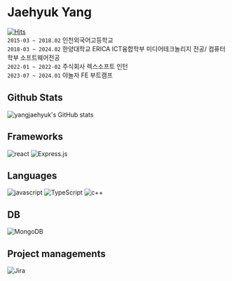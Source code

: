 # Jaehyuk Yang
[![Hits](https://hits.seeyoufarm.com/api/count/incr/badge.svg?url=https%3A%2F%2Fgithub.com%2Fyangjaehyuk&count_bg=%2379C83D&title_bg=%23555555&icon=&icon_color=%23E7E7E7&title=hits&edge_flat=false)](https://hits.seeyoufarm.com)
<br/>
`2015-03 ~ 2018.02` 인천외국어고등학교  
`2018-03 ~ 2024.02` 한양대학교 ERICA ICT융합학부 미디어테크놀리지 전공/ 컴퓨터학부 소프트웨어전공  
`2022-01 ~ 2022-02` 주식회사 렉스소프트 인턴  
`2023-07 ~ 2024.01` 야놀자 FE 부트캠프   

## Github Stats
![yangjaehyuk's GitHub stats](https://github-readme-stats.vercel.app/api?username=yangjaehyuk)

## Frameworks
![react](https://img.shields.io/badge/React-20232A?style=for-the-badge&logo=react&logoColor=61DAFB)
![Express.js](https://img.shields.io/badge/express.js-%23404d59.svg?style=for-the-badge&logo=express&logoColor=%2361DAFB)

## Languages
![javascript](https://img.shields.io/badge/JavaScript-323330?style=for-the-badge&logo=javascript&logoColor=F7DF1E)
![TypeScript](https://img.shields.io/badge/typescript-%23007ACC.svg?style=for-the-badge&logo=typescript&logoColor=white)
![c++](https://img.shields.io/badge/C%2B%2B-00599C?style=for-the-badge&logo=c%2B%2B&logoColor=white)

## DB
![MongoDB](https://img.shields.io/badge/MongoDB-%234ea94b.svg?style=for-the-badge&logo=mongodb&logoColor=white)

## Project managements
![Jira](https://img.shields.io/badge/Jira-0052CC?style=for-the-badge&logo=Jira&logoColor=white)
